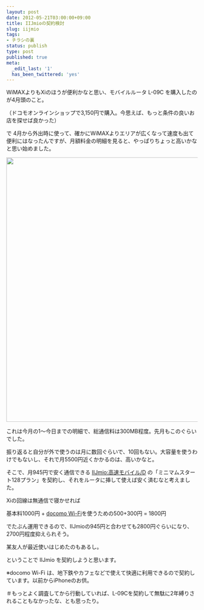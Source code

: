 ```yaml
---
layout: post
date: 2012-05-21T03:00:00+09:00
title: IIJmioの契約検討
slug: iijmio
tags:
- チラシの裏
status: publish
type: post
published: true
meta:
  _edit_last: '1'
  has_been_twittered: 'yes'
---
```

WiMAXよりもXiのほうが便利かなと思い、モバイルルータ L-09C を購入したのが4月頭のこと。

（ドコモオンラインショップで3,150円で購入。今思えば、もっと条件の良いお店を探せば良かった）

で 4月から外出時に使って、確かにWiMAXよりエリアが広くなって速度も出て便利にはなったんですが、月額料金の明細を見ると、やっぱりちょっと高いかなと思い始めました。

<!--more-->
<a href="http://wo.skr.jp/images/uploads/2012/05/screenshot.jpg"><img src="http://wo.skr.jp/images/uploads/2012/05/screenshot.jpg" alt="" title="screenshot" width="718" height="695" class="alignnone size-full wp-image-441" /></a>

これは今月の1〜今日までの明細で、総通信料は300MB程度。先月もこのぐらいでした。

振り返ると自分が外で使うのは月に数回ぐらいで、10回もない。大容量を使うわけでもないし、それで月5500円近くかかるのは、高いかなと。

そこで、月945円で安く通信できる <a href="https://www.iijmio.jp/guide/outline/hdd/">IIJmio:高速モバイル/D</a> の「ミニマムスタート128プラン」を契約し、それをルータに挿して使えば安く済むなと考えました。

Xiの回線は無通信で寝かせれば

基本料1000円 + <a href="http://www.nttdocomo.co.jp/service/data/mzone/">docomo Wi-Fi</a>を使うための500+300円 = 1800円

でたぶん運用できるので、IIJmioの945円と合わせても2800円ぐらいになり、2700円程度抑えられそう。

某友人が最近使いはじめたのもあるし。

ということで IIJmio を契約しようと思います。


※docomo Wi-Fi は、地下鉄やカフェなどで使えて快適に利用できるので契約しています。以前からiPhoneのお供。

＃もっとよく調査してから行動していれば、L-09Cを契約して無駄に2年縛りされることもなかったな、とも思ったり。
